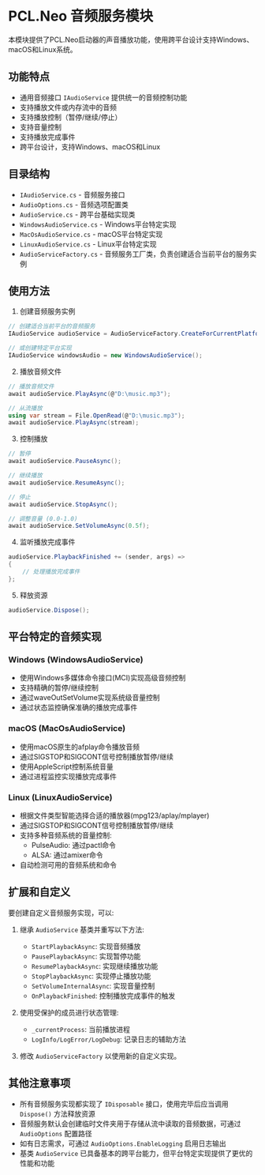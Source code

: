# PCL.Neo 音频服务模块

本模块提供了PCL.Neo启动器的声音播放功能，使用跨平台设计支持Windows、macOS和Linux系统。

## 功能特点

- 通用音频接口 `IAudioService` 提供统一的音频控制功能
- 支持播放文件或内存流中的音频
- 支持播放控制（暂停/继续/停止）
- 支持音量控制
- 支持播放完成事件
- 跨平台设计，支持Windows、macOS和Linux

## 目录结构

- `IAudioService.cs` - 音频服务接口
- `AudioOptions.cs` - 音频选项配置类
- `AudioService.cs` - 跨平台基础实现类
- `WindowsAudioService.cs` - Windows平台特定实现
- `MacOsAudioService.cs` - macOS平台特定实现
- `LinuxAudioService.cs` - Linux平台特定实现
- `AudioServiceFactory.cs` - 音频服务工厂类，负责创建适合当前平台的服务实例

## 使用方法

1. 创建音频服务实例

```csharp
// 创建适合当前平台的音频服务
IAudioService audioService = AudioServiceFactory.CreateForCurrentPlatform();

// 或创建特定平台实现
IAudioService windowsAudio = new WindowsAudioService();
```

2. 播放音频文件

```csharp
// 播放音频文件
await audioService.PlayAsync(@"D:\music.mp3");

// 从流播放
using var stream = File.OpenRead(@"D:\music.mp3");
await audioService.PlayAsync(stream);
```

3. 控制播放

```csharp
// 暂停
await audioService.PauseAsync();

// 继续播放
await audioService.ResumeAsync();

// 停止
await audioService.StopAsync();

// 调整音量 (0.0-1.0)
await audioService.SetVolumeAsync(0.5f);
```

4. 监听播放完成事件

```csharp
audioService.PlaybackFinished += (sender, args) =>
{
    // 处理播放完成事件
};
```

5. 释放资源

```csharp
audioService.Dispose();
```

## 平台特定的音频实现

### Windows (WindowsAudioService)

- 使用Windows多媒体命令接口(MCI)实现高级音频控制
- 支持精确的暂停/继续控制
- 通过waveOutSetVolume实现系统级音量控制
- 通过状态监控确保准确的播放完成事件

### macOS (MacOsAudioService)

- 使用macOS原生的afplay命令播放音频
- 通过SIGSTOP和SIGCONT信号控制播放暂停/继续
- 使用AppleScript控制系统音量
- 通过进程监控实现播放完成事件

### Linux (LinuxAudioService)

- 根据文件类型智能选择合适的播放器(mpg123/aplay/mplayer)
- 通过SIGSTOP和SIGCONT信号控制播放暂停/继续
- 支持多种音频系统的音量控制:
  - PulseAudio: 通过pactl命令
  - ALSA: 通过amixer命令
- 自动检测可用的音频系统和命令

## 扩展和自定义

要创建自定义音频服务实现，可以:

1. 继承 `AudioService` 基类并重写以下方法:
   - `StartPlaybackAsync`: 实现音频播放
   - `PausePlaybackAsync`: 实现暂停功能
   - `ResumePlaybackAsync`: 实现继续播放功能
   - `StopPlaybackAsync`: 实现停止播放功能
   - `SetVolumeInternalAsync`: 实现音量控制
   - `OnPlaybackFinished`: 控制播放完成事件的触发

2. 使用受保护的成员进行状态管理:
   - `_currentProcess`: 当前播放进程
   - `LogInfo/LogError/LogDebug`: 记录日志的辅助方法

3. 修改 `AudioServiceFactory` 以使用新的自定义实现。

## 其他注意事项

- 所有音频服务实现都实现了 `IDisposable` 接口，使用完毕后应当调用 `Dispose()` 方法释放资源
- 音频服务默认会创建临时文件夹用于存储从流中读取的音频数据，可通过 `AudioOptions` 配置路径
- 如有日志需求，可通过 `AudioOptions.EnableLogging` 启用日志输出
- 基类 `AudioService` 已具备基本的跨平台能力，但平台特定实现提供了更优的性能和功能 